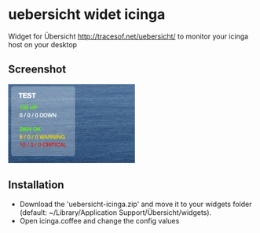 # uebersicht widet icinga
Widget for Übersicht http://tracesof.net/uebersicht/ to monitor your icinga host on your desktop
## Screenshot
![Screenshot](screenshot.png?raw=true "Screenshot")

## Installation
- Download the 'uebersicht-icinga.zip' and move it to your widgets folder (default: ~/Library/Application Support/Übersicht/widgets).
- Open icinga.coffee and change the config values

